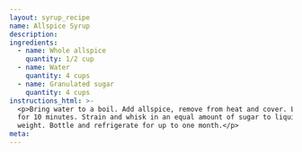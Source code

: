 ```yaml
---
layout: syrup_recipe
name: Allspice Syrup
description:
ingredients:
  - name: Whole allspice
    quantity: 1/2 cup
  - name: Water
    quantity: 4 cups
  - name: Granulated sugar
    quantity: 4 cups
instructions_html: >-
  <p>Bring water to a boil. Add allspice, remove from heat and cover. Let steep
  for 10 minutes. Strain and whisk in an equal amount of sugar to liquid by
  weight. Bottle and refrigerate for up to one month.</p>
meta:
---
```


